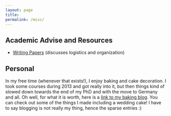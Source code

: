 ```yaml
---
layout: page
title:
permalink: /misc/
---
```


## Academic Advise and Resources

* [Writing Papers](/writing-papers/) (discusses logistics and organization)

## Personal

In my free time (whenever that exists!), I enjoy baking and cake decoration. I took some courses during 2013 and got really into it, but then things kind of slowed down towards the end of my PhD and with the move to Germany and all. Oh well, for what it is worth, here is a [link to my baking blog](https://sarahsbaking.wordpress.com/). You can check out some of the things I made including a wedding cake! I have to say blogging is not really my thing, hence the sparse entries :)